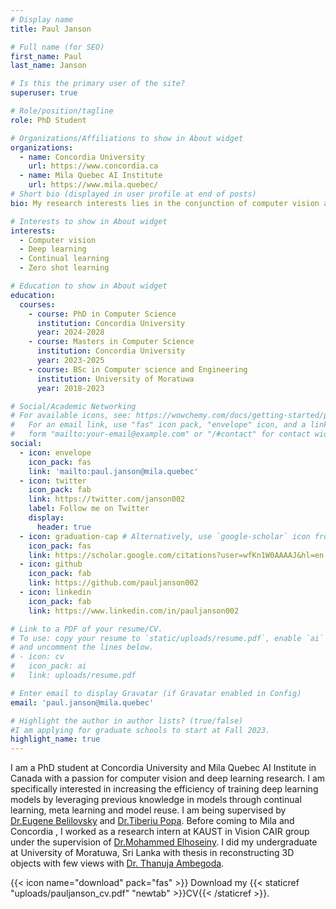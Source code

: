 ```yaml
---
# Display name
title: Paul Janson

# Full name (for SEO)
first_name: Paul
last_name: Janson

# Is this the primary user of the site?
superuser: true

# Role/position/tagline
role: PhD Student

# Organizations/Affiliations to show in About widget
organizations:
  - name: Concordia University
    url: https://www.concordia.ca
  - name: Mila Quebec AI Institute
    url: https://www.mila.quebec/
# Short bio (displayed in user profile at end of posts)
bio: My research interests lies in the conjunction of computer vision and deep learning. Mainly continual learning, meta-learning and diffusion models.

# Interests to show in About widget
interests:
  - Computer vision
  - Deep learning
  - Continual learning
  - Zero shot learning

# Education to show in About widget
education:
  courses:
    - course: PhD in Computer Science
      institution: Concordia University
      year: 2024-2028
    - course: Masters in Computer Science
      institution: Concordia University
      year: 2023-2025
    - course: BSc in Computer science and Engineering
      institution: University of Moratuwa 
      year: 2018-2023

# Social/Academic Networking
# For available icons, see: https://wowchemy.com/docs/getting-started/page-builder/#icons
#   For an email link, use "fas" icon pack, "envelope" icon, and a link in the
#   form "mailto:your-email@example.com" or "/#contact" for contact widget.
social:
  - icon: envelope
    icon_pack: fas
    link: 'mailto:paul.janson@mila.quebec'
  - icon: twitter
    icon_pack: fab
    link: https://twitter.com/janson002
    label: Follow me on Twitter
    display:
      header: true
  - icon: graduation-cap # Alternatively, use `google-scholar` icon from `ai` icon pack
    icon_pack: fas
    link: https://scholar.google.com/citations?user=wfKn1W0AAAAJ&hl=en
  - icon: github
    icon_pack: fab
    link: https://github.com/pauljanson002
  - icon: linkedin
    icon_pack: fab
    link: https://www.linkedin.com/in/pauljanson002

# Link to a PDF of your resume/CV.
# To use: copy your resume to `static/uploads/resume.pdf`, enable `ai` icons in `params.yaml`,
# and uncomment the lines below.
# - icon: cv
#   icon_pack: ai
#   link: uploads/resume.pdf

# Enter email to display Gravatar (if Gravatar enabled in Config)
email: 'paul.janson@mila.quebec'

# Highlight the author in author lists? (true/false)
#I am applying for graduate schools to start at Fall 2023.
highlight_name: true
---
```


I am a PhD student at Concordia University and Mila Quebec AI Institute in Canada with a passion for computer vision and deep learning research. I am specifically interested in increasing the efficiency of training deep learning models by leveraging previous knowledge in models through continual learning, meta learning and model reuse. I am being supervised by [Dr.Eugene Belilovsky](https://eugenium.github.io/) and [Dr.Tiberiu Popa](https://users.encs.concordia.ca/~stpopa/). Before coming to Mila and Concordia , I worked as a research intern at KAUST in Vision CAIR group under the supervision of [Dr.Mohammed Elhoseiny](http://www.mohamed-elhoseiny.com/). I did my undergraduate at University of Moratuwa, Sri Lanka with thesis in reconstructing 3D objects with few views with [Dr. Thanuja Ambegoda](https://thanujadax.github.io/). 

 


{{< icon name="download" pack="fas" >}} Download my {{< staticref "uploads/pauljanson_cv.pdf" "newtab" >}}CV{{< /staticref >}}.
